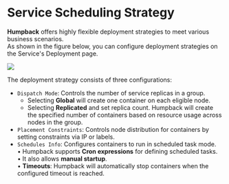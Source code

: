 # Service Scheduling Strategy

**Humpback** offers highly flexible deployment strategies to meet various business scenarios.  
As shown in the figure below, you can configure deployment strategies on the Service's Deployment page.  

![](/_media/humpback-schduler.png)

The deployment strategy consists of three configurations:  
- `Dispatch Mode`: Controls the number of service replicas in a group.  
   - Selecting **Global** will create one container on each eligible node.  
   - Selecting **Replicated** and set replica count. Humpback will create the specified number of containers based on resource usage across nodes in the group.  
- `Placement Constraints`: Controls node distribution for containers by setting constraints via IP or labels.  
- `Schedules Info`: Configures containers to run in scheduled task mode.  
   • Humpback supports **Cron expressions** for defining scheduled tasks.  
   • It also allows **manual startup**.  
   • **Timeouts**: Humpback will automatically stop containers when the configured timeout is reached.  
